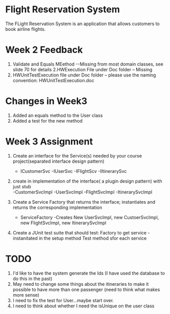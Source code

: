 # Flight Reservation System
The FLight Reservation System is an application that allows customers to book airline flights.

# Week 2 Feedback

1. Validate and Equals MEethod --Missing from most domain classes, see slide 70 for details
2.HWExecution File under Doc folder – Missing
3. HWUnitTestExecution file under Doc folder – please use the naming convention: HWUnitTestExecution.doc
        
# Changes in Week3 
1. Added an equals method to the User class
2. Added a test for the new method


# Week 3 Assignment
1. Create an interface for the Service(s) needed by your course project(separated interface design pattern)
    - ICustomerSvc
    -IUserSvc
    -IFlightScv
    -IItinerarySvc
2. create in implementation of the interface( a plugin design pattern) with just stub  
    -CustomerSvcImpl
    -UserSvcImpl
    -FlightSvcImpl
    -ItinerarySvcImpl    
3. Create a Service Factory that returns the interface; instantiates and returns the corresponding implementation
    - ServiceFactory
    -Creates New UserSvcImpl, new CustoerSvcImpl, new FlightSvcImpl, new ItinerarySvcImpl
    
4. Create a JUnit test suite that should test:
Factory to get service  -instanitated in the setup method
Test method sfor each service  

# TODO
1. I'd like to have the system generate the Ids (I have used the database to do this in the past)
2. May need to change some things about the itineraries to make it possible to have more than one passenger (need to think what makes more sense)
3. I need to fix the test for User...maybe start over. 
4. I need to think about whether I need the isUnique on the user class


